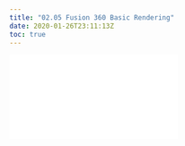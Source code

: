```yaml
---
title: "02.05 Fusion 360 Basic Rendering"
date: 2020-01-26T23:11:13Z
toc: true
---
```


![Link to included file content](../../../../3d-modeling/fusion-360/fusion-360-basic-rendering.md)
